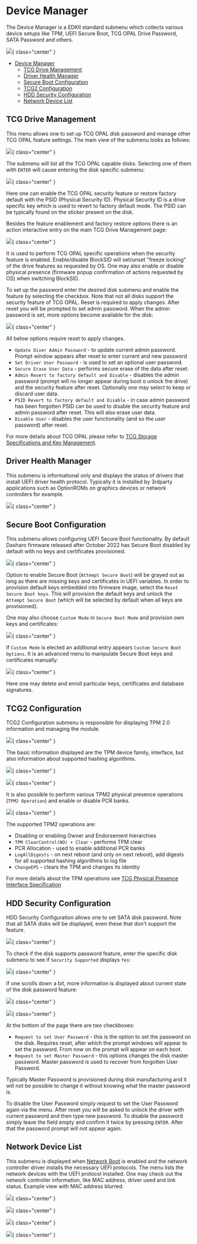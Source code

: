 # Device Manager

The Device Manager is a EDKII standard submenu which collects various device
setups like TPM, UEFI Secure Boot, TCG OPAL Drive Password, SATA Password and
others.

![](/images/menus/dev_mgr.jpeg){ class="center" }

* [Device Manager](#device-manager)
    - [TCG Drive Management](#tcg-drive-management)
    - [Driver Health Manager](#driver-health-manager)
    - [Secure Boot Configuration](#secure-boot-configuration)
    - [TCG2 Configuration](#tcg2-configuration)
    - [HDD Security Configuration](#hdd-security-configuration)
    - [Network Device List](#network-device-list)

## TCG Drive Management

This menu allows one to set up TCG OPAL disk password and manage other TCG OPAL
feature settings. The main view of the submenu looks as follows:

![](/images/menus/tcg_opal.jpeg){ class="center" }

The submenu will list all the TCG OPAL capable disks. Selecting one of them
with `ENTER` will cause entering the disk specific submenu:

![](/images/menus/tcg_opal2.jpeg){ class="center" }

Here one can enable the TCG OPAL security feature or restore factory default
with the PSID (Physical Security ID). Physical Security ID is a drive specific
key which is used to revert to factory default mode. The PSID can be typically
found on the sticker present on the disk.

Besides the feature enablement and factory restore options there is an action
interactive entry on the main TCG Drive Management page:

![](/images/menus/tcg_opal3.jpeg){ class="center" }

It is used to perform TCG OPAL specific operations when the security feature is
enabled. Enable/disable BlockSID will set/unset "freeze locking" of the drive
features as requested by OS. One may also enable or disable physical presence
(firmware popup confirmation of actions requested by OS) when switching
BlockSID.

To set up the password enter the desired disk submenu and enable the feature by
selecting the checkbox. Note that not all disks support the security feature of
TCG OPAL. Reset is required to apply changes. After reset you will be prompted
to set admin password. When the admin password is set, more options become
available for the disk:

![](/images/menus/tcg_opal3.jpeg){ class="center" }

All below options require reset to apply changes.

* `Update Diver Admin Password` - to update current admin password. Prompt
  window appears after reset to enter current and new password
* `Set Driver User Password` - is used to set an optional user password.
* `Secure Erase User Data` - performs secure erase of the data after reset.
* `Admin Revert to factory default and Disable` - disables the admin password
  (prompt will no longer appear during boot o unlock the drive) and the
  security feature after reset. Optionally one may select to keep or discard
  user data.
* `PSID Revert to factory default and Disable` - in case admin password has
  been forgotten PSID can be used to disable the security feature and admin
  password after reset. This will also erase user data.
* `Disable User` - disables the user functionality (and so the user password)
  after reset.

For more details about TCG OPAL please refer to
[TCG Storage Specifications and Key Management](https://trustedcomputinggroup.org/resource/tcg-storage-specifications-and-key-management/).

## Driver Health Manager

This submenu is informational only and displays the status of drivers that
install UEFI driver health protocol. Typically it is installed by 3rdparty
applications such as OptionROMs on graphics devices or network controllers for
example.

![](/images/menus/health_mgr.jpeg){ class="center" }

## Secure Boot Configuration

This submenu allows configuring UEFI Secure Boot functionality. By default
Dasharo firmware released after October 2022 has Secure Boot disabled by
default with no keys and certificates provisioned.

![](/images/menus/secure_boot.jpeg){ class="center" }

Option to enable Secure Boot (`Attempt Secure Boot`) will be grayed out as long
as there are missing keys and certificates in UEFI variables. In order to
provision default keys embedded into firmware image, select the
`Reset Secure Boot keys`. This will provision the default keys and unlock the
`Attempt Secure Boot` (which will be selected by default when all keys are
provisioned).

One may also choose `Custom Mode` in `Secure Boot Mode` and provision own keys
and certificates:

![](/images/menus/secure_boot_custom.jpeg){ class="center" }

If `Custom Mode` is elected an additional entry appears
`Custom Secure Boot Options`. It is an advanced menu to manipulate Secure Boot
keys and certificates manually:

![](/images/menus/secure_boot_custom.jpeg){ class="center" }

Here one may delete and enroll particular keys, certificates and database
signatures.

## TCG2 Configuration

TCG2 Configuration submenu is responsible for displaying TPM 2.0 information
and managing the module.

![](/images/menus/tcg2_config.jpeg){ class="center" }

The basic information displayed are the TPM device family, interface, but also
information about supported hashing algorithms.

![](/images/menus/tcg2_config2.jpeg){ class="center" }

![](/images/menus/tcg2_config3.jpeg){ class="center" }

It is also possible to perform various TPM2 physical presence operations
(`TPM2 Operation`) and enable or disable PCR banks.

![](/images/menus/tcg2_actions.jpeg){ class="center" }

The supported TPM2 operations are:

* Disabling or enabling Owner and Endorsement hierarchies
* `TPM ClearControl(NO) + Clear` - performs TPM clear
* PCR Allocation - used to enable additional PCR banks
* `LogAllDigests` - on next reboot (and only on next reboot), add digests for
  all supported hashing algorithms to log file
* `ChangeEPS` - clears the TPM and changes its identity

For more details about the TPM operations see
[TCG Physical Presence Interface Specification](https://trustedcomputinggroup.org/wp-content/uploads/PC-Client-Platform-Physical-Presence-Interface-Specification-V1.4-R15_22July22.pdf)

## HDD Security Configuration

HDD Security Configuration allows one to set SATA disk password. Note that
all SATA disks will be displayed, even these that don't support the feature.

![](/images/menus/hdd_passwd.jpeg){ class="center" }

To check if the disk supports password feature, enter the specific disk submenu
to see if `Security Supported` displays `Yes`:

![](/images/menus/hdd_passwd2.jpeg){ class="center" }

If one scrolls down a bit, more information is displayed about current state of
the disk password feature:

![](/images/menus/hdd_passwd3.jpeg){ class="center" }

![](/images/menus/hdd_passwd4.jpeg){ class="center" }

At the bottom of the page there are two checkboxes:

* `Request to set User Password` - this is the option to set the password on
  the disk. Requires reset, after which the prompt windows will appear to set
  the password. From now on the prompt will appear on each boot.
* `Request to set Master Password` - this options changes the disk master
  password. Master password is used to recover from forgotten User Password.

Typically Master Password is provisioned during disk manufacturing and it will
not be possible to change it without knowing what the master password is.

To disable the User Password simply request to set the User Password again via
the menu. After reset you will be asked to unlock the driver with current
password and then type new password. To disable the password simply leave the
field empty and confirm it twice by pressing `ENTER`. After that the password
prompt will not appear again.

## Network Device List

This submenu is displayed when [Network Boot](dasharo-system-features.md#networking-options)
is enabled and the network controller driver installs the necessary UEFI
protocols. The menu lists the network devices with the UEFI protocol installed.
One may check out the network controller information, like MAC address,
driver used and link status. Example view with MAC address blurred:

![](/images/menus/net_dev_list.jpeg){ class="center" }

![](/images/menus/net_dev_list2.jpeg){ class="center" }

![](/images/menus/net_dev_list3.jpeg){ class="center" }

![](/images/menus/net_dev_list4.jpeg){ class="center" }
